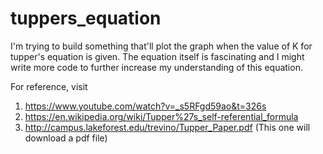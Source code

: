 # tuppers_equation
I'm trying to build something that'll plot the graph when the value of K for tupper's equation is given. The equation itself is fascinating and I might write more code to further increase my understanding of this equation.

For reference, visit 
1) https://www.youtube.com/watch?v=_s5RFgd59ao&t=326s
2) https://en.wikipedia.org/wiki/Tupper%27s_self-referential_formula
3) http://campus.lakeforest.edu/trevino/Tupper_Paper.pdf (This one will download a pdf file)
